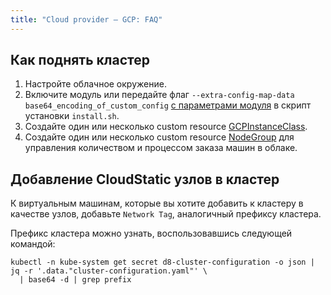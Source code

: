 ```yaml
---
title: "Cloud provider — GCP: FAQ"
---
```


## Как поднять кластер

1. Настройте облачное окружение.
2. Включите модуль или передайте флаг `--extra-config-map-data base64_encoding_of_custom_config` [с параметрами модуля](configuration.html) в скрипт установки `install.sh`.
3. Создайте один или несколько custom resource [GCPInstanceClass](cr.html#gcpinstanceclass).
4. Создайте один или несколько custom resource [NodeGroup](../../modules/node-manager/cr.html#nodegroup) для управления количеством и процессом заказа машин в облаке.

## Добавление CloudStatic узлов в кластер

К виртуальным машинам, которые вы хотите добавить к кластеру в качестве узлов, добавьте `Network Tag`, аналогичный префиксу кластера.

Префикс кластера можно узнать, воспользовавшись следующей командой:

```shell
kubectl -n kube-system get secret d8-cluster-configuration -o json | jq -r '.data."cluster-configuration.yaml"' \
  | base64 -d | grep prefix
```
